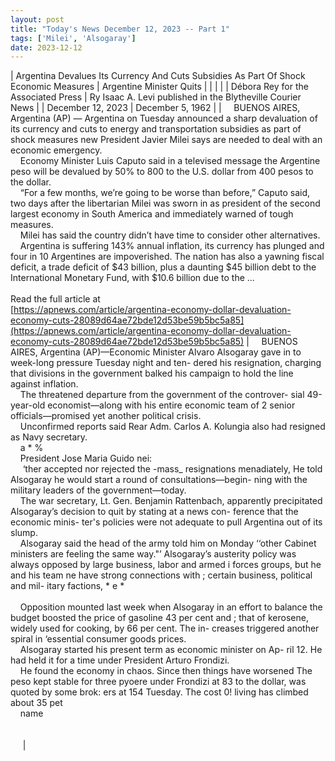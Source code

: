 ```yaml
---
layout: post
title: "Today's News December 12, 2023 -- Part 1"
tags: ['Milei', 'Alsogaray']
date: 2023-12-12
---
```


| Argentina Devalues Its Currency And Cuts Subsidies As Part Of Shock Economic Measures | Argentine Minister Quits |
|  |  |
| Débora Rey for the Associated Press | Ry Isaac A. Levi published in the Blytheville Courier News |
| December 12, 2023 | December 5, 1962 |
| &nbsp;&nbsp;&nbsp;&nbsp;BUENOS AIRES, Argentina (AP) — Argentina on Tuesday announced a sharp devaluation of its currency and cuts to energy and transportation subsidies as part of shock measures new President Javier Milei says are needed to deal with an economic emergency.<br>&nbsp;&nbsp;&nbsp;&nbsp;Economy Minister Luis Caputo said in a televised message the Argentine peso will be devalued by 50% to 800 to the U.S. dollar from 400 pesos to the dollar.<br>&nbsp;&nbsp;&nbsp;&nbsp;“For a few months, we’re going to be worse than before,” Caputo said, two days after the libertarian Milei was sworn in as president of the second largest economy in South America and immediately warned of tough measures.<br>&nbsp;&nbsp;&nbsp;&nbsp;Milei has said the country didn’t have time to consider other alternatives.<br>&nbsp;&nbsp;&nbsp;&nbsp;Argentina is suffering 143% annual inflation, its currency has plunged and four in 10 Argentines are impoverished. The nation has also a yawning fiscal deficit, a trade deficit of $43 billion, plus a daunting $45 billion debt to the International Monetary Fund, with $10.6 billion due to the ...<br><br>Read the full article at<br>[https://apnews.com/article/argentina-economy-dollar-devaluation-economy-cuts-28089d64ae72bde12d53be59b5bc5a85](https://apnews.com/article/argentina-economy-dollar-devaluation-economy-cuts-28089d64ae72bde12d53be59b5bc5a85) | &nbsp;&nbsp;&nbsp;&nbsp;BUENOS AIRES, Argentina (AP)—Economic Minister Alvaro Alsogaray gave in to week-long pressure Tuesday night and ten- dered his resignation, charging that divisions in the government balked his campaign to hold the line against inflation.<br>&nbsp;&nbsp;&nbsp;&nbsp;The threatened departure from the government of the controver- sial 49-year-old economist—along with his entire economic team of 2 senior officials—promised yet another political crisis.<br>&nbsp;&nbsp;&nbsp;&nbsp;Unconfirmed reports said Rear Adm. Carlos A. Kolungia also had resigned as Navy secretary.<br>&nbsp;&nbsp;&nbsp;&nbsp;a * %<br>&nbsp;&nbsp;&nbsp;&nbsp;President Jose Maria Guido nei:<br>&nbsp;&nbsp;&nbsp;&nbsp; ‘ther accepted nor rejected the -mass_ resignations menadiately, He told Alsogaray he would start a round of consultations—begin- ning with the military leaders of the government—today.<br>&nbsp;&nbsp;&nbsp;&nbsp;The war secretary, Lt. Gen.   Benjamin Rattenbach, apparently precipitated Alsogaray’s decision to quit by stating at a news con-   ference that the economic minis- ter's policies were not adequate to pull Argentina out of its slump.<br>&nbsp;&nbsp;&nbsp;&nbsp;Alsogaray said the head of the  army told him on Monday ‘‘other Cabinet ministers are feeling the same way."’ Alsogaray’s austerity   policy was always opposed by   large business, labor and armed i forces groups, but he and his team ne have strong connections with ; certain business, political and mil- itary factions,   * e *<br>&nbsp;&nbsp;&nbsp;&nbsp; <br>&nbsp;&nbsp;&nbsp;&nbsp;Opposition mounted last week when Alsogaray in an effort to   balance the budget boosted the price of gasoline 43 per cent and ; that of kerosene, widely used for cooking, by 66 per cent. The in- creases triggered another spiral in ‘essential consumer goods prices.<br>&nbsp;&nbsp;&nbsp;&nbsp;Alsogaray started his present term as economic minister on Ap- ril 12. He had held it for a time under President Arturo Frondizi.<br>&nbsp;&nbsp;&nbsp;&nbsp;He found the economy in chaos. Since then things have worsened The peso kept stable for three pyoere under Frondizi at 83 to the dollar, was quoted by some brok: ers at 154 Tuesday. The cost 0!   living has climbed about 35 pet<br>&nbsp;&nbsp;&nbsp;&nbsp;name<br>&nbsp;&nbsp;&nbsp;&nbsp; <br>&nbsp;&nbsp;&nbsp;&nbsp; <br>&nbsp;&nbsp;&nbsp;&nbsp;   |